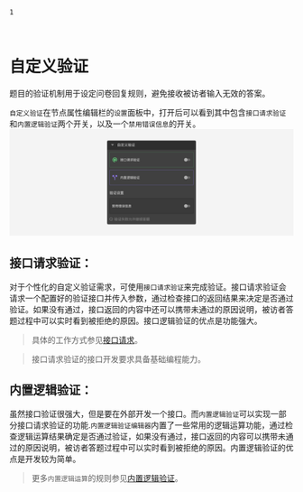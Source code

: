 ```index
1
```
```tag

```
```summary

```
# 自定义验证

题目的验证机制用于设定问卷回复规则，避免接收被访者输入无效的答案。

`自定义验证`在节点属性编辑栏的`设置`面板中，打开后可以看到其中包含`接口请求验证`和`内置逻辑验证`两个开关，以及一个`禁用错误信息`的开关。
<img src='./assets/01customValidation/custom-validation.png'>

## 接口请求验证：
对于个性化的自定义验证需求，可使用`接口请求验证`来完成验证。接口请求验证会请求一个配置好的验证接口并传入参数，通过检查接口的返回结果来决定是否通过验证。如果没有通过，接口返回的内容中还可以携带未通过的原因说明，被访者答题过程中可以实时看到被拒绝的原因。接口逻辑验证的优点是功能强大。

> 具体的工作方式参见[接口请求](../14customValidation/02requestValidation.md)。

> 接口请求验证的接口开发要求具备基础编程能力。

## 内置逻辑验证：
虽然接口验证很强大，但是要在外部开发一个接口。而`内置逻辑验证`可以实现一部分接口请求验证的功能.`内置逻辑验证编辑器`内置了一些常用的逻辑运算功能，通过检查逻辑运算结果确定是否通过验证，如果没有通过，接口返回的内容可以携带未通过的原因说明，被访者答题过程中可以实时看到被拒绝的原因。内置逻辑验证的优点是开发较为简单。

> 更多`内置逻辑运算`的规则参见[内置逻辑验证](../14customValidation/03build-inLogicValidation.md)。


